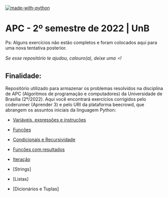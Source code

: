 [![made-with-python](https://img.shields.io/badge/Made%20with-Python-1f425f.svg)](https://www.python.org/) 

 <h1>APC - 2º semestre de 2022 | UnB</h1>
 
 Ps: Alguns exercícios não estão completos e foram colocados aqui para uma nova tentativa posterior.
 
 <em>Se esse repositório te ajudou, calouro(a), deixe uma ⭐!</em>
 
 ## Finalidade:

 Repositório utilizado para armazenar os problemas resolvidos na disciplina de APC (Algoritmos de programação e computadores) da Universidade de Brasília (2º/2022).
  Aqui você encontrará exercícios corrigidos pelo coderunner (Aprender 3) e pelo URI da plataforma beecrowd, que abrangem os assuntos iniciais da linguagem Python:


- [Variáveis, expressões e instruções](https://github.com/laryferreira/APC-UnB/tree/main/coderunner/variaveis%26expressoes)

- [Funções](https://github.com/laryferreira/APC-UnB/tree/main/coderunner/funcoes)

- [Condicionais e Recursividade](https://github.com/laryferreira/APC-UnB/tree/main/coderunner/condicionais%26recursividade)

- [Funções com resultados](https://github.com/laryferreira/APC-UnB/tree/main/coderunner/funcoesresultados)

- [Iteração](https://github.com/laryferreira/APC-UnB/tree/main/coderunner/iteracao)

- [Strings]

- [Listas]

- [Dicionários e Tuplas]
